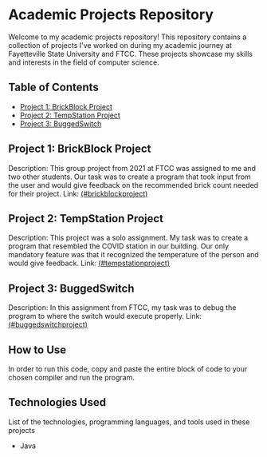 # Academic Projects Repository

Welcome to my academic projects repository! This repository contains a collection of projects I've worked on during my academic journey at Fayetteville State University and FTCC. These projects showcase my skills and interests in the field of computer science.

## Table of Contents
- [Project 1: BrickBlock Project](#project-1-brickblockproject)
- [Project 2: TempStation Project](#project-2-tempstationproject)
- [Project 3: BuggedSwitch](#project-3-buggedswitchproject)

## Project 1: BrickBlock Project
Description: This group project from 2021 at FTCC was assigned to me and two other students. Our task was to create a program that took
input from the user and would give feedback on the recommended brick count needed for their project.
Link: [(#brickblockproject)](https://github.com/Poptart1249/My-Projects/blob/main/BrickBlockProject)

## Project 2: TempStation Project
Description: This project was a solo assignment. My task was to create a program that resembled the COVID station in our building.
Our only mandatory feature was that it recognized the temperature of the person and would give feedback.
Link: [(#tempstationproject)](https://github.com/Poptart1249/My-Projects/blob/main/TempStationProject)

## Project 3: BuggedSwitch
Description: In this assignment from FTCC, my task was to debug the program to where the switch would execute properly.
Link: [(#buggedswitchproject)](https://github.com/Poptart1249/My-Projects/blob/main/BuggedSwitchProject)

## How to Use
In order to run this code, copy and paste the entire block of code to your chosen compiler and run the program.

## Technologies Used
List of the technologies, programming languages, and tools used in these projects
- Java

